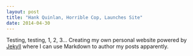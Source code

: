 ```yaml
---
layout: post
title: "Hank Quinlan, Horrible Cop, Launches Site"
date: 2014-04-30
---
```


Testing, testing, 1, 2, 3...
Creating my own personal website powered by [Jekyll](http://jekyllrb.com) where I can use Markdown to author my posts apparently.

